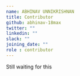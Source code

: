 ```yaml
---
name: ABHINAV UNNIKRISHNAN
title: Contributor
github: abhinav-18max
twitter: ""
linkedin: ""
slack: ""
joining_date: ""
role : contributor
---
```


Still waiting for this
